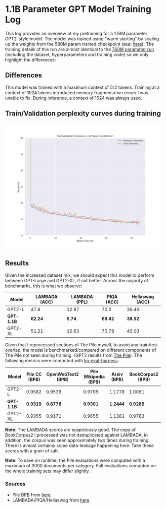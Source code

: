 # 1.1B Parameter GPT Model Training Log

This log provides an overview of my pretraining for a 1.1BM parameter GPT2-style model. The model was trained using "warm starting" by scaling up the weights from the 580M param trained checkpoint (see: [here](/logs/580.md)). The training details of this run are almost identical to the [760M parameter run](/logs/760.md) (including the dataset, hyperparameters and training code) so we only highlight the differences:

## Differences

This model was trained with a maximum context of 512 tokens. Training at a context of 1024 tokens introduced memory fragmentation errors I was unable to fix. During inference, a context of 1024 was always used.

## Train/Validation perplexity curves during training

![](/logs/imgs/traincurves_1B.png)

## Results

Given the increased dataset mix, we should expect this model to perform between GPT-Large and GPT2-XL, if not better. Across the majority of benchmarks, this is what we observe:

| Model       | LAMBADA (ACC) | LAMBADA (PPL) | PIQA (ACC) | Hellaswag (ACC) |
|-------------|---------------|---------------|------------|-----------------|
| GPT2-L      | 47.6          | 12.97         | 70.3       | 36.40               |
| **GPT-1.1B**    | **62.24**         | **5.74**          | **69.42**      | **38.52**           |
| GPT2-XL     | 51.21         | 10.63         | 70.78      | 40.03           |

Given that I reprocessed sections of The Pile myself, to avoid any train/test overlap, the model is benchmarked/compared on different components of The Pile not seen during training. (GPT2 results from [The Pile](https://arxiv.org/abs/2101.00027)). The following metrics were computed with [lm-eval-harness](https://github.com/EleutherAI/lm-evaluation-harness):

| Model       | Pile CC (BPB) | OpenWebText2 (BPB) | Pile Wikipedia (BPB) | Arxiv (BPB) | BookCorpus2 (BPB) |
|-------------|---------------|--------------------|----------------------|-------------|-------------------|
| GPT2-L      | 0.9582        | 0.9539             | 0.9795               | 1.1778      | 1.0061            |
| **GPT-1.1B**    | **0.9319**        | **0.8778**             | **0.9301**               | **1.2444**      | **0.9286**            |
| GPT2-XL     | 0.9355        |  0.9171            |   0.9655             | 1.1381      | 0.9783            |

**Note**: The LAMBADA scores are suspiciously good. The copy of BookCorpus2 I processed was not deduplicated against LAMBADA, in addition, the corpus was seen approximately two times during training. There is almost certainly some data-leakage happening here. Take these scores with a grain of salt.

**Note**: To save on runtime, the Pile evaluations were computed with a maximum of 3000 documents per category. Full evaluations computed on the whole training sets may differ slightly.

### Sources

- Pile BPB from [here](https://arxiv.org/abs/2101.00027)
- LAMBADA/PIQA/Hellaswag from [here](https://github.com/EleutherAI/gpt-neo)
